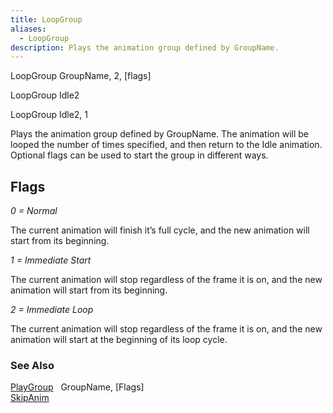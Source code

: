 ```yaml
---
title: LoopGroup
aliases:
  - LoopGroup
description: Plays the animation group defined by GroupName.
---
```

LoopGroup GroupName, 2, \[flags\]

LoopGroup Idle2

LoopGroup Idle2, 1

Plays the animation group defined by GroupName. The animation will be looped the number of times specified, and then return to the Idle animation. Optional flags can be used to start the group in different ways.

## Flags  
_0 = Normal_  

The current animation will finish it’s full cycle, and the new animation will start from its beginning.

_1 = Immediate Start_

The current animation will stop regardless of the frame it is on, and the new animation will start from its beginning.

_2 = Immediate Loop_

The current animation will stop regardless of the frame it is on, and the new animation will start at the beginning of its loop cycle.

### See Also  
[PlayGroup](<PlayGroup.md>) &nbsp; GroupName, \[Flags\]  
[SkipAnim](<SkipAnim.md>)  
